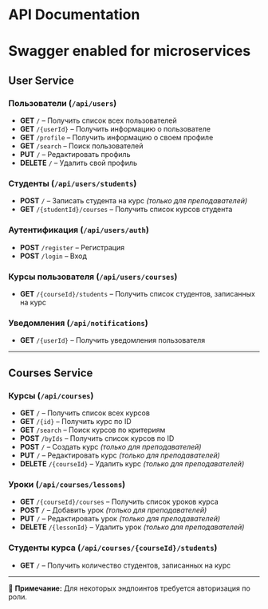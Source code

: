 # API Documentation

# Swagger enabled for microservices

## User Service

### **Пользователи** (`/api/users`)
- **GET** `/` – Получить список всех пользователей
- **GET** `/{userId}` – Получить информацию о пользователе
- **GET** `/profile` – Получить информацию о своем профиле
- **GET** `/search` – Поиск пользователей
- **PUT** `/` – Редактировать профиль
- **DELETE** `/` – Удалить свой профиль

### **Студенты** (`/api/users/students`)
- **POST** `/` – Записать студента на курс _(только для преподавателей)_
- **GET** `/{studentId}/courses` – Получить список курсов студента

### **Аутентификация** (`/api/users/auth`)
- **POST** `/register` – Регистрация
- **POST** `/login` – Вход

### **Курсы пользователя** (`/api/users/courses`)
- **GET** `/{courseId}/students` – Получить список студентов, записанных на курс

### **Уведомления** (`/api/notifications`)
- **GET** `/{userId}` – Получить уведомления пользователя

---

## Courses Service

### **Курсы** (`/api/courses`)
- **GET** `/` – Получить список всех курсов
- **GET** `/{id}` – Получить курс по ID
- **GET** `/search` – Поиск курсов по критериям
- **POST** `/byIds` – Получить список курсов по ID
- **POST** `/` – Создать курс _(только для преподавателей)_
- **PUT** `/` – Редактировать курс _(только для преподавателей)_
- **DELETE** `/{courseId}` – Удалить курс _(только для преподавателей)_

### **Уроки** (`/api/courses/lessons`)
- **GET** `/{courseId}/courses` – Получить список уроков курса
- **POST** `/` – Добавить урок _(только для преподавателей)_
- **PUT** `/` – Редактировать урок _(только для преподавателей)_
- **DELETE** `/{lessonId}` – Удалить урок _(только для преподавателей)_

### **Студенты курса** (`/api/courses/{courseId}/students`)
- **GET** `/` – Получить количество студентов, записанных на курс

---

📌 **Примечание:** Для некоторых эндпоинтов требуется авторизация по роли.
